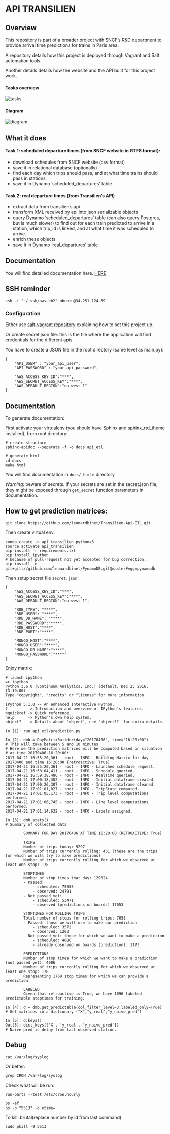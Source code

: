 # API TRANSILIEN

## Overview

This repository is part of a broader project with SNCF’s R&D department to provide arrival time predictions for trains in Paris area.

A repository details how this project is deployed through Vagrant and Salt automation tools.

Another details details how the website and the API built for this project work.


#### Tasks overview
![tasks](ressources/ETL_SNCF_tasks.png)

#### Diagram
![diagram](ressources/ETL_SNCF_diagram.png)

## What it does

#### Task 1: scheduled departure times (from SNCF website in GTFS format):

- download schedules from SNCF website (csv format)
- save it in relational database (optionally)
- find each day which trips should pass, and at what time trains should pass in stations
- save it in Dynamo ‘scheduled_departures’ table

#### Task 2: real departure times (from Transilien’s API)

- extract data from transilien’s api
- transform XML received by api into json serializable objects
- query Dynamo ‘scheduled_departures’ table (can also query Postgres, but is much slower) to find out for each train predicted to arrive in a station, which trip_id is linked, and at what time it was scheduled to arrive.
- enrich these objects
- save it in Dynamo ‘real_departures’ table



## Documentation

You will find detailed documentation here.
[HERE](https://leonardbinet.github.io/)

## SSH reminder
```
ssh -i "~/.ssh/aws-eb2" ubuntu@34.251.124.59
```

### Configuration

Either use [salt-vagrant repository](https://github.com/leonardbinet/Salt-Vagrant-master-mode) explaining how to set this project up.

Or create secret.json file: this is the file where the application will find credentials for the different apis.

You have to create a JSON file in the root directory (same level as main.py):
```
{
    "API_USER" : "your_api_user",
    "API_PASSWORD" : "your_api_password",

    "AWS_ACCESS_KEY_ID":"***",
    "AWS_SECRET_ACCESS_KEY":"***",
    "AWS_DEFAULT_REGION":"eu-west-1"
}
```


## Documentation
To generate documentation:

First activate your virtualenv (you should have Sphinx and sphinx_rtd_theme installed), from root directory:
```
# create structure
sphinx-apidoc --separate -f -o docs api_etl

# generate html
cd docs
make html
```
You will find documentation in `docs/_build` directory

*Warning*: beware of secrets. If your secrets are set in the secret.json file, they might be exposed through `get_secret` function parameters in documentation.

## How to get prediction matrices:

```
git clone https://github.com/leonardbinet/Transilien-Api-ETL.git
```

Then create virtual env:
```
conda create -n api_transilien python=3
source activate api_transilien
pip install -r requirements.txt
pip install ipython
# because of pull-request not yet accepted for bug correction:
pip install -e git+git://github.com/leonardbinet/PynamoDB.git@master#egg=pynamodb
```

Then setup secret file `secret.json`:
```
{
    "AWS_ACCESS_KEY_ID":"***",
    "AWS_SECRET_ACCESS_KEY":"***",
    "AWS_DEFAULT_REGION":"eu-west-1",

    "RDB_TYPE": "****",
    "RDB_USER": "****",
    "RDB_DB_NAME": "****",
    "RDB_PASSWORD":"****",
    "RDB_HOST":"****",
    "RDB_PORT":"****",

    "MONGO_HOST":"****",
    "MONGO_USER":"****",
    "MONGO_DB_NAME":"****",
    "MONGO_PASSWORD":"****"
}
```

Enjoy matrix:
```
# launch ipython
=> ipython
Python 3.6.0 |Continuum Analytics, Inc.| (default, Dec 23 2016, 13:19:00)
Type "copyright", "credits" or "license" for more information.

IPython 5.1.0 -- An enhanced Interactive Python.
?         -> Introduction and overview of IPython's features.
%quickref -> Quick reference.
help      -> Python's own help system.
object?   -> Details about 'object', use 'object??' for extra details.

In [1]: run api_etl/prediction.py

In [2]: dmb = DayMatrixBuilder(day="20170406", time="16:20:00")
# This will take between 5 and 10 minutes
# Here we the prediction matrices will be computed based on situation
# at time 20170406-16:20:00:
2017-04-21 16:55:20,361 - root - INFO - Building Matrix for day 20170406 and time 16:20:00 (retroactive: True)
2017-04-21 16:55:20,361 - root - INFO - Launched schedule request.
2017-04-21 16:58:04,411 - root - INFO - Schedule queried.
2017-04-21 16:59:38,486 - root - INFO - RealTime queried.
2017-04-21 17:00:18,382 - root - INFO - Initial dataframe created.
2017-04-21 17:00:26,307 - root - INFO - Initial dataframe cleaned.
2017-04-21 17:01:01,827 - root - INFO - TripState computed.
2017-04-21 17:01:05,173 - root - INFO - Trip level computations performed.
2017-04-21 17:01:06,745 - root - INFO - Line level computations performed.
2017-04-21 17:01:14,632 - root - INFO - Labels assigned.

In [3]: dmb.stats()
# Summary of collected data

        SUMMARY FOR DAY 20170406 AT TIME 16:20:00 (RETROACTIVE: True)

        TRIPS
        Number of trips today: 9297
        Number of trips currently rolling: 431 (these are the trips for which we will try to make predictions)
        Number of trips currently rolling for which we observed at least one stop: 178

        STOPTIMES
        Number of stop times that day: 129024
        - Passed:
            - scheduled: 75553
            - observed: 24791
        - Not passed yet:
            - scheduled: 53471
            - observed (predictions on boards) 17053

        STOPTIMES FOR ROLLING TRIPS
        Total number of stops for rolling trips: 7658
        - Passed: those we will use to make our prediction
            - scheduled: 3572
            - observed: 1203
        - Not passed yet: those for which we want to make a prediction
            - scheduled: 4086
            - already observed on boards (prediction): 1173

        PREDICTIONS
        Number of stop times for which we want to make a prediction (not passed yet): 4086
        Number of trips currently rolling for which we observed at least one stop: 178
        Representing 1768 stop times for which we can provide a prediction.

        LABELED
        Given that retroactive is True, we have 1096 labeled predictable stoptimes for training.

In [4]: d = dmb.get_predictable(col_filter_level=3,labeled_only=True)
# Get matrices in a dictionary ("X","y_real","y_naive_pred")

In [5]: d.keys()
Out[5]: dict_keys(['X', 'y_real', 'y_naive_pred'])
# Naive pred is delay from last observed station.
```

## Debug

```
cat /var/log/syslog
```
Or better:
```
grep CRON /var/log/syslog
```
Check what will be run:
```
run-parts --test /etc/cron.hourly
```

```
ps -ef
ps -p "5513" -o etime=
```
To kill: brutal(replace number by id from last command)
```
sudo pkill -9 5513
```

